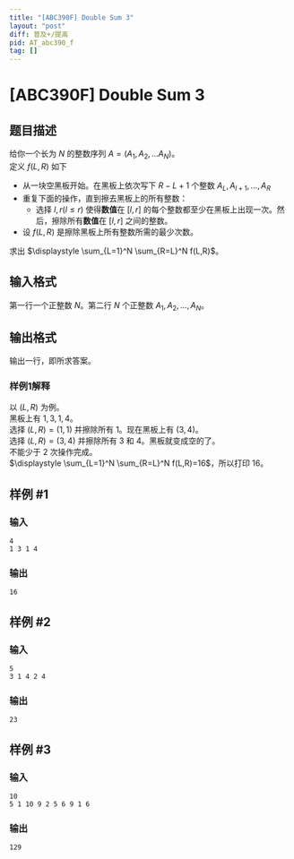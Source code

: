```yaml
---
title: "[ABC390F] Double Sum 3"
layout: "post"
diff: 普及+/提高
pid: AT_abc390_f
tag: []
---
```


# [ABC390F] Double Sum 3

## 题目描述

给你一个长为 $N$ 的整数序列 $A=(A_1,A_2, \dots A_N)$。\
定义 $f(L,R)$ 如下
- 从一块空黑板开始。在黑板上依次写下 $R−L+1$ 个整数 $A_L,A_{l+1}, \dots,A_R$
- 重复下面的操作，直到擦去黑板上的所有整数：
	- 选择 $l,r(l \le r)$ 使得**数值**在 $[l,r]$ 的每个整数都至少在黑板上出现一次。然后，擦除所有**数值**在 $[l,r]$ 之间的整数。
- 设 $f(L,R)$ 是擦除黑板上所有整数所需的最少次数。

求出 $\displaystyle \sum_{L=1}^N \sum_{R=L}^N f(L,R)$。

## 输入格式

第一行一个正整数 $N$。第二行 $N$ 个正整数 $A_1,A_2,\dots,A_N$。

## 输出格式

输出一行，即所求答案。
### 样例1解释
以 $(L,R)$ 为例。\
黑板上有 $1,3,1,4$。\
选择 $(L,R)=(1,1)$ 并擦除所有 $1$。现在黑板上有 $(3,4)$。\
选择 $(L,R)=(3,4)$ 并擦除所有 $3$ 和 $4$。黑板就变成空的了。\
不能少于 $2$ 次操作完成。\
$\displaystyle \sum_{L=1}^N \sum_{R=L}^N f(L,R)=16$，所以打印 $16$。

## 样例 #1

### 输入

```
4
1 3 1 4
```

### 输出

```
16
```

## 样例 #2

### 输入

```
5
3 1 4 2 4
```

### 输出

```
23
```

## 样例 #3

### 输入

```
10
5 1 10 9 2 5 6 9 1 6
```

### 输出

```
129
```

